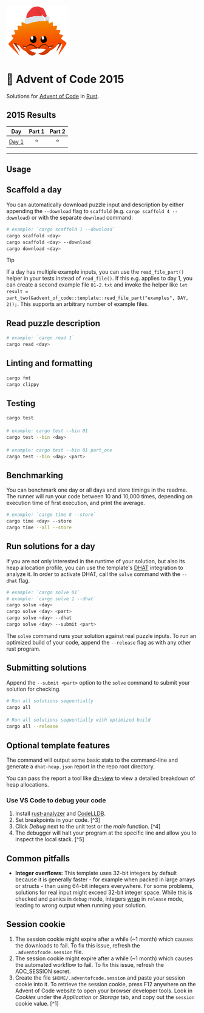 <img src="./.assets/christmas_ferris.png" width="164">

# 🎄 Advent of Code 2015

Solutions for [Advent of Code](https://adventofcode.com/2015) in [Rust](https://www.rust-lang.org/).

<!--- advent_readme_stars table --->
## 2015 Results

| Day | Part 1 | Part 2 |
| :---: | :---: | :---: |
| [Day 1](https://adventofcode.com/2015/day/1) | ⭐ | ⭐ |
<!--- advent_readme_stars table --->

<!--- benchmarking table --->

---

## Usage

## Scaffold a day

You can automatically download puzzle input and description by either appending the `--download` flag to `scaffold` (e.g. `cargo scaffold 4 --download`) or with the separate `download` command:

```sh
# example: `cargo scaffold 1 --download`
cargo scaffold <day>
cargo scaffold <day> --download
cargo download <day>
```

> [!TIP]
> If a day has multiple example inputs, you can use the `read_file_part()` helper in your tests instead of `read_file()`. If this e.g. applies to day 1, you can create a second example file `01-2.txt` and invoke the helper like `let result = part_two(&advent_of_code::template::read_file_part("examples", DAY, 2));`. This supports an arbitrary number of example files.

## Read puzzle description

```sh
# example: `cargo read 1`
cargo read <day>
```

## Linting and formatting

```sh
cargo fmt
cargo clippy
```

## Testing

```sh
cargo test

# example: cargo test --bin 01
cargo test --bin <day>

# example: cargo test --bin 01 part_one
cargo test --bin <day> <part>
```

## Benchmarking

You can benchmark one day or all days and store timings in the readme. The runner will run your code between 10 and 10,000 times, depending on execution time of first execution, and print the average.

```sh
# example: `cargo time 8 --store`
cargo time <day> --store
cargo time --all --store
```

## Run solutions for a day

If you are not only interested in the runtime of your solution, but also its heap allocation profile, you can use the template's [DHAT](https://valgrind.org/docs/manual/dh-manual.html) integration to analyze it. In order to activate DHAT, call the `solve` command with the `--dhat` flag.

```sh
# example: `cargo solve 01`
# example: `cargo solve 1 --dhat`
cargo solve <day>
cargo solve <day> <part>
cargo solve <day> --dhat
cargo solve <day> --submit <part>
```

The `solve` command runs your solution against real puzzle inputs. To run an optimized build of your code, append the `--release` flag as with any other rust program.

## Submitting solutions

Append the `--submit <part>` option to the `solve` command to submit your solution for checking.

```sh
# Run all solutions sequentially
cargo all

# Run all solutions sequentially with optimized build
cargo all --release
```

## Optional template features

The command will output some basic stats to the command-line and generate a `dhat-heap.json` report in the repo root directory.

You can pass the report a tool like [dh-view](https://nnethercote.github.io/dh_view/dh_view.html) to view a detailed breakdown of heap allocations.

### Use VS Code to debug your code

1. Install [rust-analyzer](https://marketplace.visualstudio.com/items?itemName=rust-lang.rust-analyzer) and [CodeLLDB](https://marketplace.visualstudio.com/items?itemName=vadimcn.vscode-lldb).
2. Set breakpoints in your code. [^3]
3. Click _Debug_ next to the unit test or the _main_ function. [^4]
4. The debugger will halt your program at the specific line and allow you to inspect the local stack. [^5]

## Common pitfalls

-  **Integer overflows:** This template uses 32-bit integers by default because it is generally faster - for example when packed in large arrays or structs - than using 64-bit integers everywhere. For some problems, solutions for real input might exceed 32-bit integer space. While this is checked and panics in `debug` mode, integers [wrap](https://doc.rust-lang.org/book/ch03-02-data-types.html#integer-overflow) in `release` mode, leading to wrong output when running your solution.

## Session cookie

1. The session cookie might expire after a while (~1 month) which causes the downloads to fail. To fix this issue, refresh the `.adventofcode.session` file.
2. The session cookie might expire after a while (~1 month) which causes the automated workflow to fail. To fix this issue, refresh the AOC_SESSION secret.
2. Create the file `$HOME/.adventofcode.session` and paste your session cookie into it. To retrieve the session cookie, press F12 anywhere on the Advent of Code website to open your browser developer tools. Look in _Cookies_ under the _Application_ or _Storage_ tab, and copy out the `session` cookie value. [^1]
